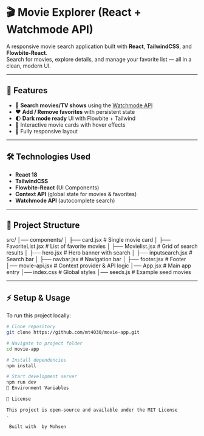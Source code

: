 # 🎬 Movie Explorer (React + Watchmode API)

A responsive movie search application built with **React**, **TailwindCSS**, and **Flowbite-React**.  
Search for movies, explore details, and manage your favorite list — all in a clean, modern UI.  

---

## 🚀 Features
- 🔎 **Search movies/TV shows** using the [Watchmode API](https://api.watchmode.com/)  
- ❤️ **Add / Remove favorites** with persistent state  
- 🌓 **Dark mode ready** UI with Flowbite + Tailwind  
- 🎨 Interactive movie cards with hover effects  
- 📱 Fully responsive layout  

---

## 🛠️ Technologies Used
- **React 18**  
- **TailwindCSS**  
- **Flowbite-React** (UI Components)  
- **Context API** (global state for movies & favorites)  
- **Watchmode API** (autocomplete search)  

---

## 📂 Project Structure
src/
│── components/
│ ├── card.jsx # Single movie card
│ ├── FavoriteList.jsx # List of favorite movies
│ ├── Movielist.jsx # Grid of search results
│ ├── hero.jsx # Hero banner with search
│ ├── inputsearch.jsx # Search bar
│ ├── navbar.jsx # Navigation bar
│ ├── footer.jsx # Footer
│── movie-api.jsx # Context provider & API logic
│── App.jsx # Main app entry
│── index.css # Global styles
│── seeds.js # Example seed movies

---

## ⚡ Setup & Usage
To run this project locally:

```bash
# Clone repository
git clone https://github.com/mt4030/movie-app.git

# Navigate to project folder
cd movie-app

# Install dependencies
npm install

# Start development server
npm run dev
🔑 Environment Variables

📝 License

This project is open-source and available under the MIT License
.

 Built with  by Mohsen
